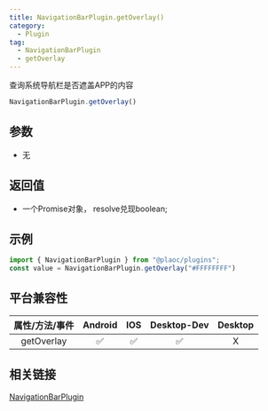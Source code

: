 ```yaml
---
title: NavigationBarPlugin.getOverlay()
category:
  - Plugin
tag:
  - NavigationBarPlugin
  - getOverlay 
---
```


查询系统导航栏是否遮盖APP的内容

```js
NavigationBarPlugin.getOverlay()
```

## 参数

  - 无

## 返回值

  - 一个Promise对象， resolve兑现boolean;

## 示例
```js
import { NavigationBarPlugin } from "@plaoc/plugins";
const value = NavigationBarPlugin.getOverlay("#FFFFFFFF")
```


## 平台兼容性

| 属性/方法/事件 | Android | IOS | Desktop-Dev | Desktop |
|:------------:|:-------:|:---:|:-----------:|:-------:|
| getOverlay     | ✅      | ✅  | ✅          | X       |

## 相关链接

[NavigationBarPlugin](./index.md)


